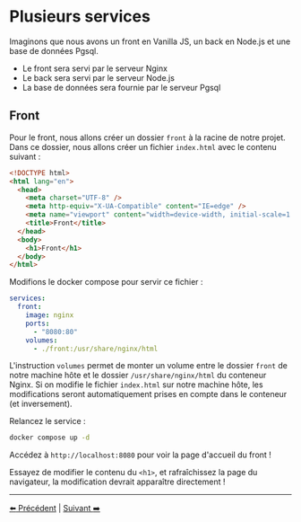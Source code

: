 # Plusieurs services

Imaginons que nous avons un front en Vanilla JS, un back en Node.js et une base de données Pgsql.

- Le front sera servi par le serveur Nginx
- Le back sera servi par le serveur Node.js
- La base de données sera fournie par le serveur Pgsql

## Front

Pour le front, nous allons créer un dossier `front` à la racine de notre projet. Dans ce dossier, nous allons créer un fichier `index.html` avec le contenu suivant :

```html
<!DOCTYPE html>
<html lang="en">
  <head>
    <meta charset="UTF-8" />
    <meta http-equiv="X-UA-Compatible" content="IE=edge" />
    <meta name="viewport" content="width=device-width, initial-scale=1.0" />
    <title>Front</title>
  </head>
  <body>
    <h1>Front</h1>
  </body>
</html>
```

Modifions le docker compose pour servir ce fichier :

```yaml
services:
  front:
    image: nginx
    ports:
      - "8080:80"
    volumes:
      - ./front:/usr/share/nginx/html
```

L'instruction `volumes` permet de monter un volume entre le dossier `front` de notre machine hôte et le dossier `/usr/share/nginx/html` du conteneur Nginx. Si on modifie le fichier `index.html` sur notre machine hôte, les modifications seront automatiquement prises en compte dans le conteneur (et inversement).

Relancez le service :

```bash
docker compose up -d
```

Accédez à `http://localhost:8080` pour voir la page d'accueil du front !

Essayez de modifier le contenu du `<h1>`, et rafraîchissez la page du navigateur, la modification devrait apparaître directement !

---

[:arrow_left: Précédent](./compose.md) | [Suivant :arrow_right:](./back.md)

